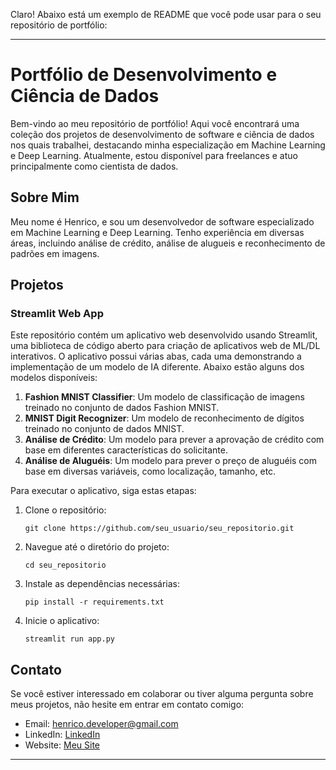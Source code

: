 Claro! Abaixo está um exemplo de README que você pode usar para o seu repositório de portfólio:

---

# Portfólio de Desenvolvimento e Ciência de Dados

Bem-vindo ao meu repositório de portfólio! Aqui você encontrará uma coleção dos projetos de desenvolvimento de software e ciência de dados nos quais trabalhei, destacando minha especialização em Machine Learning e Deep Learning. Atualmente, estou disponível para freelances e atuo principalmente como cientista de dados.

## Sobre Mim

Meu nome é Henrico, e sou um desenvolvedor de software especializado em Machine Learning e Deep Learning. Tenho experiência em diversas áreas, incluindo análise de crédito, análise de alugueis e reconhecimento de padrões em imagens.

## Projetos

### Streamlit Web App

Este repositório contém um aplicativo web desenvolvido usando Streamlit, uma biblioteca de código aberto para criação de aplicativos web de ML/DL interativos. O aplicativo possui várias abas, cada uma demonstrando a implementação de um modelo de IA diferente. Abaixo estão alguns dos modelos disponíveis:

1. **Fashion MNIST Classifier**: Um modelo de classificação de imagens treinado no conjunto de dados Fashion MNIST.
2. **MNIST Digit Recognizer**: Um modelo de reconhecimento de dígitos treinado no conjunto de dados MNIST.
3. **Análise de Crédito**: Um modelo para prever a aprovação de crédito com base em diferentes características do solicitante.
4. **Análise de Aluguéis**: Um modelo para prever o preço de aluguéis com base em diversas variáveis, como localização, tamanho, etc.

Para executar o aplicativo, siga estas etapas:

1. Clone o repositório:
   ```
   git clone https://github.com/seu_usuario/seu_repositorio.git
   ```
2. Navegue até o diretório do projeto:
   ```
   cd seu_repositorio
   ```
3. Instale as dependências necessárias:
   ```
   pip install -r requirements.txt
   ```
4. Inicie o aplicativo:
   ```
   streamlit run app.py
   ```

## Contato

Se você estiver interessado em colaborar ou tiver alguma pergunta sobre meus projetos, não hesite em entrar em contato comigo:

- Email: henrico.developer@gmail.com
- LinkedIn: [LinkedIn](https://www.linkedin.com/in/henricobela)
- Website: [Meu Site](https://henricobela.github.io/)

---
